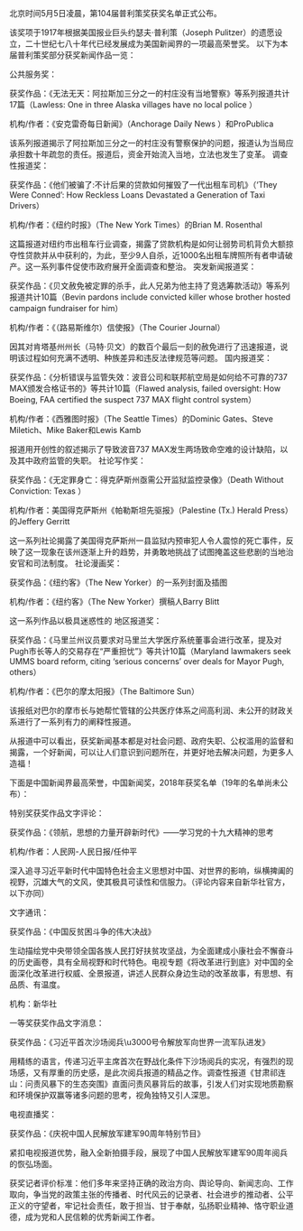 北京时间5月5日凌晨，第104届普利策奖获奖名单正式公布。

该奖项于1917年根据美国报业巨头约瑟夫·普利策（Joseph Pulitzer）的遗愿设立，二十世纪七八十年代已经发展成为美国新闻界的一项最高荣誉奖。 以下为本届普利策奖部分获奖新闻作品一览：

公共服务奖：

获奖作品：《无法无天：阿拉斯加三分之一的村庄没有当地警察》等系列报道共计17篇（Lawless: One in three Alaska villages have no local police ）

机构/作者：《安克雷奇每日新闻》（Anchorage Daily News ）和ProPublica

该系列报道揭示了阿拉斯加三分之一的村庄没有警察保护的问题，报道认为当局应承担数十年疏忽的责任。报道后，资金开始流入当地，立法也发生了变革。 调查性报道奖：

获奖作品：《他们被骗了:不计后果的贷款如何摧毁了一代出租车司机》（‘They Were Conned’: How Reckless Loans Devastated a Generation of Taxi Drivers）

机构/作者：《纽约时报》（The New York Times）的Brian M. Rosenthal

这篇报道对纽约市出租车行业调查，揭露了贷款机构是如何让弱势司机背负大额掠夺性贷款并从中获利的，为此，至少9人自杀，近1000名出租车牌照所有者申请破产。这一系列事件促使市政府展开全面调查和整治。 突发新闻报道奖：

获奖作品：《贝文赦免被定罪的杀手，此人兄弟为他主持了竞选筹款活动》等系列报道共计10篇（Bevin pardons include convicted killer whose brother hosted campaign fundraiser for him）

机构/作者：《（路易斯维尔）信使报》（The Courier Journal）

因其对肯塔基州州长（马特·贝文）的数百个最后一刻的赦免进行了迅速报道，说明该过程如何充满不透明、种族差异和违反法律规范等问题。 国内报道奖：

获奖作品：《分析错误与监管失效：波音公司和联邦航空局是如何给不可靠的737 MAX颁发合格证书的》等共计10篇（Flawed analysis, failed oversight: How Boeing, FAA certified the suspect 737 MAX flight control system）

机构/作者：《西雅图时报》（The Seattle Times）的Dominic Gates、Steve Miletich、Mike Baker和Lewis Kamb

报道用开创性的叙述揭示了导致波音737 MAX发生两场致命空难的设计缺陷，以及其中政府监管的失职。 社论写作奖：

获奖作品：《无定罪身亡：得克萨斯州亟需公开监狱监控录像》（Death Without Conviction: Texas ）

机构/作者：美国得克萨斯州《帕勒斯坦先驱报》（Palestine (Tx.) Herald Press）的Jeffery Gerritt

这一系列社论揭露了美国得克萨斯州一县监狱内预审犯人令人震惊的死亡事件，反映了这一现象在该州逐渐上升的趋势，并勇敢地挑战了试图掩盖这些悲剧的当地治安官和司法制度。 社论漫画奖：

获奖作品：《纽约客》（The New Yorker）的一系列封面及插图

机构/作者：《纽约客》（The New Yorker）撰稿人Barry Blitt

这一系列作品以极具迷惑性的 地区报道奖：

获奖作品：《马里兰州议员要求对马里兰大学医疗系统董事会进行改革，提及对Pugh市长等人的交易存在“严重担忧”》等共计10篇（Maryland lawmakers seek UMMS board reform, citing &#8216;serious concerns&#8217; over deals for Mayor Pugh, others）

机构/作者：《巴尔的摩太阳报》（The Baltimore Sun）

该报纸对巴尔的摩市长与她帮忙管辖的公共医疗体系之间高利润、未公开的财政关系进行了一系列有力的阐释性报道。

从报道中可以看出，获奖新闻基本都是对社会问题、政府失职、公权滥用的监督和揭露，一个好新闻，可以让人们意识到问题所在，并更好地去解决问题，为更多人造福！

下面是中国新闻界最高荣誉，中国新闻奖，2018年获奖名单（19年的名单尚未公布）：

特别奖获奖作品文字评论：

获奖作品：《领航，思想的力量开辟新时代》——学习党的十九大精神的思考

机构/作者：人民网-人民日报/任仲平

深入追寻习近平新时代中国特色社会主义思想对中国、对世界的影响，纵横捭阖的视野，沉雄大气的文风，使其极具可读性和信服力。（评论内容来自新华社官方，以下亦同）

文字通讯：

获奖作品：《中国反贫困斗争的伟大决战》

生动描绘党中央带领全国各族人民打好扶贫攻坚战，为全面建成小康社会不懈奋斗的历史画卷，具有全局视野和时代特色。电视专题《将改革进行到底》对中国的全面深化改革进行权威、全景报道，讲述人民群众身边生动的改革故事，有思想、有品质、有温度。

机构：新华社

一等奖获奖作品文字消息：

获奖作品：《习近平首次沙场阅兵\u3000号令解放军向世界一流军队进发》

用精练的语言，传递习近平主席首次在野战化条件下沙场阅兵的实况，有强烈的现场感，又有厚重的历史感，是此次阅兵报道的精品之作。调查性报道《甘肃祁连山：问责风暴下的生态突围》直面问责风暴背后的故事，引发人们对实现地质勘察和环境保护双赢等诸多问题的思考，视角独特又引人深思。

电视直播奖：

获奖作品：《庆祝中国人民解放军建军90周年特别节目》

紧扣电视报道优势，融入全新拍摄手段，展现了中国人民解放军建军90周年阅兵的恢弘场面。

获奖记者评价标准：他们多年来坚持正确的政治方向、舆论导向、新闻志向、工作取向，争当党的政策主张的传播者、时代风云的记录者、社会进步的推动者、公平正义的守望者，牢记社会责任，敢于担当、甘于奉献，弘扬职业精神、恪守职业道德，成为党和人民信赖的优秀新闻工作者。



